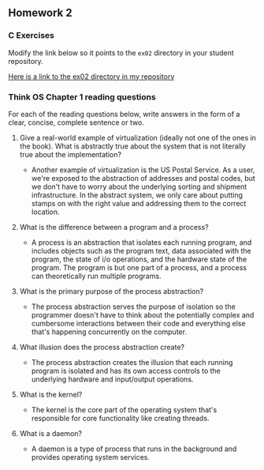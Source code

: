 ## Homework 2

### C Exercises

Modify the link below so it points to the `ex02` directory in your
student repository.

[Here is a link to the ex02 directory in my repository](https://github.com/YOUR_GITHUB_USERNAME_HERE/ExercisesInC/tree/master/exercises/ex02)

### Think OS Chapter 1 reading questions

For each of the reading questions below, write answers in the form of
a clear, concise, complete sentence or two.

1. Give a real-world example of virtualization (ideally not one of 
the ones in the book).  What is abstractly true about the system that
is not literally true about the implementation?

    - Another example of virtualization is the US Postal Service. As a user, we're exposed to the abstraction of addresses and postal codes, but we don't have to worry about the underlying sorting and shipment infrastructure. In the abstract system, we only care about putting stamps on with the right value and addressing them to the correct location.

2. What is the difference between a program and a process?

    - A process is an abstraction that isolates each running program, and includes objects such as the program text, data associated with the program, the state of i/o operations, and the hardware state of the program. The program is but one part of a process, and a process can theoretically run multiple programs. 

3. What is the primary purpose of the process abstraction?

    - The process abstraction serves the purpose of isolation so the programmer doesn't have to think about the potentially complex and cumbersome interactions between their code and everything else that's happening concurrently on the computer. 

4. What illusion does the process abstraction create?

    - The process abstraction creates the illusion that each running program is isolated and has its own access controls to the underlying hardware and input/output operations.

5. What is the kernel?

    - The kernel is the core part of the operating system that's responsible for core functionality like creating threads.

6. What is a daemon?

    - A daemon is a type of process that runs in the background and provides operating system services. 
